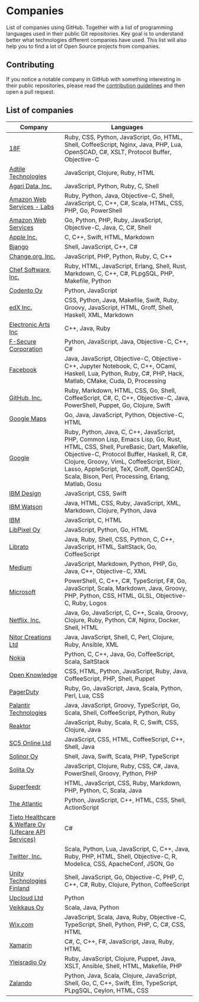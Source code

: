# Companies
List of companies using GitHub. Together with a list of programming languages used in their public Git repositories. Key goal is to understand better what technologies different companies have used. This list will also help you to find a lot of Open Source projects from companies.


## Contributing

If you notice a notable company in GitHub with something interesting in their public repositories, please read the [contribution guidelines](https://github.com/d2s/companies/blob/master/CONTRIBUTING.md) and then open a pull request.


## List of companies

Company | Languages
------- | -----------
[18F](https://github.com/18F) | Ruby, CSS, Python, JavaScript, Go, HTML, Shell, CoffeeScript, Nginx, Java, PHP, Lua, OpenSCAD, C#, XSLT, Protocol Buffer, Objective-C
[Adtile Technologies](https://github.com/adtile) | JavaScript, Clojure, Ruby, HTML
[Agari Data, Inc.](https://github.com/agaridata) | JavaScript, Python, Ruby, C, Shell
[Amazon Web Services - Labs](https://github.com/awslabs) | Ruby, Python, Java, Objective-C, Shell, JavaScript, C, C++, C#, Scala, HTML, CSS, PHP, Go, PowerShell
[Amazon Web Services](https://github.com/aws) | Go, Python, PHP, Ruby, JavaScript, Objective-C, Java, C, C#, Shell
[Apple Inc.](https://github.com/Apple) | C, C++, Swift, HTML, Markdown
[Bjango](https://github.com/bjango) | Shell, JavaScript, C++, C#
[Change.org, Inc.](https://github.com/change) | JavaScript, PHP, Python, Ruby, C, C++
[Chef Software, Inc.](https://github.com/Chef) | Ruby, HTML, JavaScript, Erlang, Shell, Rust, Markdown, C, C++, C#, PLpgSQL, PHP, Makefile, Python
[Codento Oy](https://github.com/codento) | Python, JavaScript
[edX Inc.](https://github.com/edx) | CSS, Python, Java, Makefile, Swift, Ruby, Groovy, JavaScript, HTML, Groff, Shell, Haskell, XML, Markdown
[Electronic Arts Inc](https://github.com/electronicarts) | C++, Java, Ruby
[F-Secure Corporation](https://github.com/F-Secure) | Python, JavaScript, Java, Objective-C, C++, C#
[Facebook](https://github.com/facebook) | Java, JavaScript, Objective-C, Objective-C++, Jupyter Notebook, C, C++, OCaml, Haskell, Lua, Python, Ruby, C#, PHP, Hack, Matlab, CMake, Cuda, D, Processing
[GitHub, Inc.](https://github.com/github) | Ruby, Markdown, HTML, CSS, Go, Shell, CoffeeScript, C#, C, C++, Objective-C, Java, PowerShell, Puppet, Go, Clojure, Swift
[Google Maps](https://github.com/googlemaps/) | Go, Java, JavaScript, Python, Objective-C, HTML
[Google](https://github.com/google) | Ruby, Python, Java, C, C++, JavaScript, PHP, Common Lisp, Emacs Lisp, Go, Rust, HTML, CSS, Shell, PureBasic, Dart, Makefile, Objective-C, Protocol Buffer, Haskell, R, C#, Clojure, Groovy, VimL, CoffeeScript, Elixir, Lasso, AppleScript, TeX, Groff, OpenSCAD, Scala, Bison, Perl, Processing, Erlang, Matlab, Gosu
[IBM Design](https://github.com/IBM-Design) | JavaScript, CSS, Swift
[IBM Watson](https://github.com/IBM-Watson) | Java, HTML, CSS, Ruby, JavaScript, XML, Markdown, Clojure, Python, Java
[IBM](https://github.com/IBM) | JavaScript, C, HTML
[LibPixel Oy](https://github.com/libpixel) | JavaScript, Python, Go, HTML
[Librato](https://github.com/Librato) | Java, Ruby, Shell, CSS, Python, C, C++, JavaScript, HTML, SaltStack, Go, CoffeeScript
[Medium](https://github.com/Medium) | JavaScript, Markdown, Python, PHP, Go, Java, C++, Objective-C, XML
[Microsoft](https://github.com/Microsoft) | PowerShell, C, C++, C#, TypeScript, F#, Go, JavaScript, Scala, Markdown, Java, Groovy, PHP, Python, CSS, HTML, GLSL, Objective-C, Ruby, Logos
[Netflix, Inc.](https://github.com/Netflix) | Java, Go, JavaScript, C, C++, Scala, Groovy, Clojure, Ruby, Python, C#, Nginx, Docker, Shell, HTML
[Nitor Creations Ltd](https://github.com/NitorCreations) | Java, JavaScript, Shell, C, Perl, Clojure, Ruby, Ansible, XML
[Nokia](https://github.com/Nokia) | Python, C, C++, Java, Go, CoffeeScript, Scala, SaltStack
[Open Knowledge](https://github.com/okfn) | CSS, HTML, Python, JavaScript, Ruby, Java, CoffeeScript, PHP, Shell, Puppet
[PagerDuty](https://github.com/PagerDuty) | Ruby, Go, JavaScript, Java, Scala, Python, Perl, Lua, CSS
[Palantir Technologies](https://github.com/palantir) | Java, JavaScript, Groovy, TypeScript, Go, Scala, Shell, CoffeeScript, Python, Ruby
[Reaktor](https://github.com/reaktor) | JavaScript, Ruby, Scala, R, C, Swift, CSS, Clojure, Java
[SC5 Online Ltd](https://github.com/SC5) | JavaScript, CSS, HTML, CoffeeScript, C++, Shell, Java
[Solinor Oy](https://github.com/Solinor) | Shell, Java, Swift, Scala, PHP, TypeScript
[Solita Oy](https://github.com/Solita) | JavaScript, Clojure, Ruby, CSS, C#, Java, PowerShell, Groovy, Python, PHP
[Superfeedr](https://github.com/superfeedr) | HTML, JavaScript, CSS, Ruby, Markdown, PHP, Python, C, Scala, Java
[The Atlantic](https://github.com/theatlantic) | Python, JavaScript, C++, HTML, CSS, Shell, ActionScript
[Tieto Healthcare & Welfare Oy (Lifecare API Services)](https://github.com/TietoLifecare) | C#
[Twitter, Inc.](https://github.com/Twitter) | Scala, Python, Lua, JavaScript, C, C++, Java, Ruby, PHP, HTML, Shell, Objective-C, R, Modelica, CSS, ApacheConf, JSON, Go
[Unity Technologies Finland](https://github.com/Applifier) | Shell, JavaScript, Go, Objective-C, PHP, C, C++, C#, Ruby, Clojure, Python, CoffeeScript
[Upcloud Ltd](https://github.com/UpCloudLtd) | Python
[Veikkaus Oy](https://github.com/VeikkausOy) | Scala, Java, Python
[Wix.com](https://github.com/wix) | JavaScript, Scala, Java, Ruby, Objective-C, TypeScript, Shell, Python, PHP, C, C#, CSS, HTML
[Xamarin](https://github.com/xamarin) | C#, C, C++, F#, JavaScript, Java, Ruby, HTML
[Yleisradio Oy](https://github.com/Yleisradio) | Ruby, JavaScript, Clojure, Puppet, Java, XSLT, Ansible, Shell, HTML, Makefile, PHP
[Zalando](https://zalando.github.io/) | Python, Java, Scala, Clojure, JavaScript, Shell, Go, C, C++, Swift, Elm, TypeScript, PLpgSQL, Ceylon, HTML, CSS

